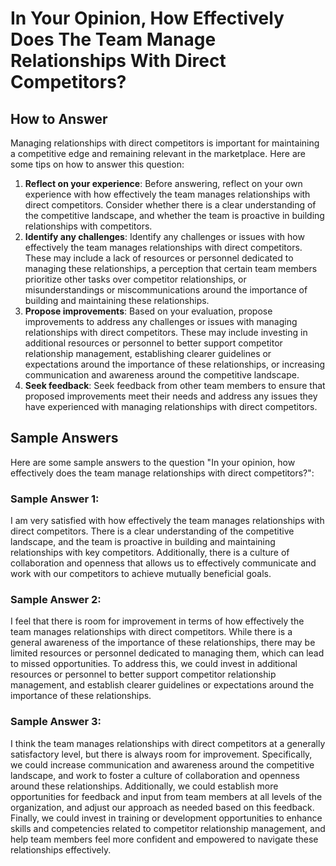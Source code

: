 In Your Opinion, How Effectively Does The Team Manage Relationships With Direct Competitors?
===================================================================================================================

How to Answer
-------------

Managing relationships with direct competitors is important for maintaining a competitive edge and remaining relevant in the marketplace. Here are some tips on how to answer this question:

1. **Reflect on your experience**: Before answering, reflect on your own experience with how effectively the team manages relationships with direct competitors. Consider whether there is a clear understanding of the competitive landscape, and whether the team is proactive in building relationships with competitors.
2. **Identify any challenges**: Identify any challenges or issues with how effectively the team manages relationships with direct competitors. These may include a lack of resources or personnel dedicated to managing these relationships, a perception that certain team members prioritize other tasks over competitor relationships, or misunderstandings or miscommunications around the importance of building and maintaining these relationships.
3. **Propose improvements**: Based on your evaluation, propose improvements to address any challenges or issues with managing relationships with direct competitors. These may include investing in additional resources or personnel to better support competitor relationship management, establishing clearer guidelines or expectations around the importance of these relationships, or increasing communication and awareness around the competitive landscape.
4. **Seek feedback**: Seek feedback from other team members to ensure that proposed improvements meet their needs and address any issues they have experienced with managing relationships with direct competitors.

Sample Answers
--------------

Here are some sample answers to the question "In your opinion, how effectively does the team manage relationships with direct competitors?":

### Sample Answer 1:

I am very satisfied with how effectively the team manages relationships with direct competitors. There is a clear understanding of the competitive landscape, and the team is proactive in building and maintaining relationships with key competitors. Additionally, there is a culture of collaboration and openness that allows us to effectively communicate and work with our competitors to achieve mutually beneficial goals.

### Sample Answer 2:

I feel that there is room for improvement in terms of how effectively the team manages relationships with direct competitors. While there is a general awareness of the importance of these relationships, there may be limited resources or personnel dedicated to managing them, which can lead to missed opportunities. To address this, we could invest in additional resources or personnel to better support competitor relationship management, and establish clearer guidelines or expectations around the importance of these relationships.

### Sample Answer 3:

I think the team manages relationships with direct competitors at a generally satisfactory level, but there is always room for improvement. Specifically, we could increase communication and awareness around the competitive landscape, and work to foster a culture of collaboration and openness around these relationships. Additionally, we could establish more opportunities for feedback and input from team members at all levels of the organization, and adjust our approach as needed based on this feedback. Finally, we could invest in training or development opportunities to enhance skills and competencies related to competitor relationship management, and help team members feel more confident and empowered to navigate these relationships effectively.
